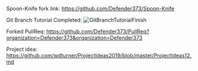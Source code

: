 Spoon-Knife fork link: https://github.com/Defender373/Spoon-Knife

Git Branch Tutorial Completed: ![GitBranchTutorialFinish](https://user-images.githubusercontent.com/17090994/54896906-9dc04900-4e9c-11e9-9c4d-d00799adca99.PNG)

Forked PullReq: https://github.com/Defender373/PullReq?organization=Defender373&organization=Defender373

Project idea: https://github.com/wdturner/ProjectIdeas2019/blob/master/ProjectIdeas12.md
